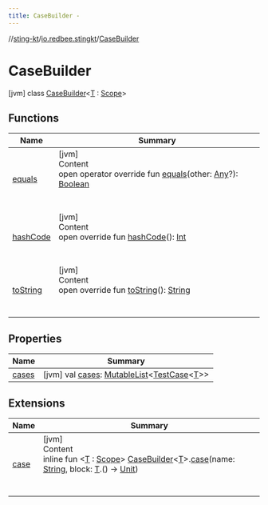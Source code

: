 ```yaml
---
title: CaseBuilder -
---
```

//[sting-kt](../../index.md)/[io.redbee.stingkt](../index.md)/[CaseBuilder](index.md)



# CaseBuilder  
 [jvm] class [CaseBuilder](index.md)<[T](index.md) : [Scope](../-scope/index.md)>   


## Functions  
  
|  Name|  Summary| 
|---|---|
| [equals](index.md#kotlin/Any/equals/#kotlin.Any?/PointingToDeclaration/)| [jvm]  <br>Content  <br>open operator override fun [equals](index.md#kotlin/Any/equals/#kotlin.Any?/PointingToDeclaration/)(other: [Any](https://kotlinlang.org/api/latest/jvm/stdlib/kotlin/-any/index.html)?): [Boolean](https://kotlinlang.org/api/latest/jvm/stdlib/kotlin/-boolean/index.html)  <br><br><br>
| [hashCode](index.md#kotlin/Any/hashCode/#/PointingToDeclaration/)| [jvm]  <br>Content  <br>open override fun [hashCode](index.md#kotlin/Any/hashCode/#/PointingToDeclaration/)(): [Int](https://kotlinlang.org/api/latest/jvm/stdlib/kotlin/-int/index.html)  <br><br><br>
| [toString](index.md#kotlin/Any/toString/#/PointingToDeclaration/)| [jvm]  <br>Content  <br>open override fun [toString](index.md#kotlin/Any/toString/#/PointingToDeclaration/)(): [String](https://kotlinlang.org/api/latest/jvm/stdlib/kotlin/-string/index.html)  <br><br><br>


## Properties  
  
|  Name|  Summary| 
|---|---|
| [cases](index.md#io.redbee.stingkt/CaseBuilder/cases/#/PointingToDeclaration/)|  [jvm] val [cases](index.md#io.redbee.stingkt/CaseBuilder/cases/#/PointingToDeclaration/): [MutableList](https://kotlinlang.org/api/latest/jvm/stdlib/kotlin.collections/-mutable-list/index.html)<[TestCase](../-test-case/index.md)<[T](index.md)>>   <br>


## Extensions  
  
|  Name|  Summary| 
|---|---|
| [case](../case.md)| [jvm]  <br>Content  <br>inline fun <[T](../case.md) : [Scope](../-scope/index.md)> [CaseBuilder](index.md)<[T](../case.md)>.[case](../case.md)(name: [String](https://kotlinlang.org/api/latest/jvm/stdlib/kotlin/-string/index.html), block: [T](../case.md).() -> [Unit](https://kotlinlang.org/api/latest/jvm/stdlib/kotlin/-unit/index.html))  <br><br><br>

